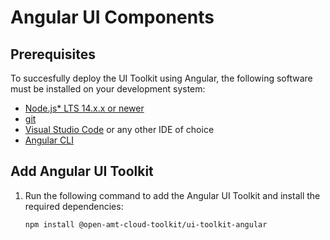 # Angular UI Components

## Prerequisites

To succesfully deploy the UI Toolkit using Angular, the following software must be installed on your development system:

- [Node.js\* LTS 14.x.x or newer](https://nodejs.org/en/)
- [git](https://git-scm.com/downloads)
- [Visual Studio Code](https://code.visualstudio.com/) or any other IDE of choice
- [Angular CLI](https://angular.io/cli)

## Add Angular UI Toolkit

1. Run the following command to add the Angular UI Toolkit and install the required dependencies:

   ```bash
   npm install @open-amt-cloud-toolkit/ui-toolkit-angular
   ```
